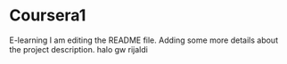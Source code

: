 # Coursera1
E-learning
I am editing the README file. Adding some more details about the project description.
halo gw rijaldi
